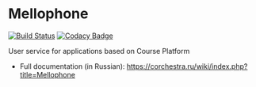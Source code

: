 # Mellophone

[![Build Status](https://ci.corchestra.ru/buildStatus/icon?job=mellophone/dev)](https://ci.corchestra.ru/job/mellophone/job/dev)
[![Codacy Badge](https://api.codacy.com/project/badge/Grade/2f9b385c4161433fb0d0f5e6e6062250)](https://www.codacy.com/app/CourseOrchestra/mellophone?utm_source=github.com&amp;utm_medium=referral&amp;utm_content=CourseOrchestra/mellophone&amp;utm_campaign=Badge_Grade)

User service for applications based on Course Platform

* Full documentation (in Russian): https://corchestra.ru/wiki/index.php?title=Mellophone
